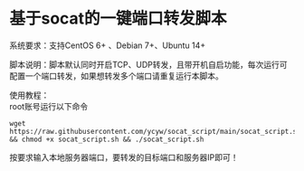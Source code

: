 # 基于socat的一键端口转发脚本

系统要求：支持CentOS 6+ 、Debian 7+、Ubuntu 14+  

脚本说明：脚本默认同时开启TCP、UDP转发，且带开机自启功能，每次运行可配置一个端口转发，如果想转发多个端口请重复运行本脚本。  

使用教程：  
root账号运行以下命令  
```
wget https://raw.githubusercontent.com/ycyw/socat_script/main/socat_script.sh && chmod +x socat_script.sh && ./socat_script.sh
```
按要求输入本地服务器端口，要转发的目标端口和服务器IP即可！  
